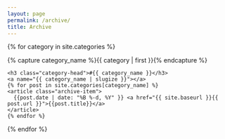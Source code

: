 ```yaml
---
layout: page
permalink: /archive/
title: Archive
---
```



<div id="archives">

{% for category in site.categories %}
  <div class="archive-group">
    {% capture category_name %}{{ category | first }}{% endcapture %}
    <div id="#{{ category_name | slugize }}"></div>
    <p></p>

    <h3 class="category-head">#{{ category_name }}</h3>
    <a name="{{ category_name | slugize }}"></a>
    {% for post in site.categories[category_name] %}
    <article class="archive-item">
      {{post.date | date: "%B %-d, %Y" }} <a href="{{ site.baseurl }}{{ post.url }}">{{post.title}}</a>
    </article>
    {% endfor %}
  </div>
{% endfor %}
</div>